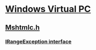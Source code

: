 # [Windows Virtual PC](../_vpc/index.md)
## [Mshtmlc.h](index.md)
### [IRangeException interface](../mshtmlc/nn-mshtmlc-irangeexception.md)
